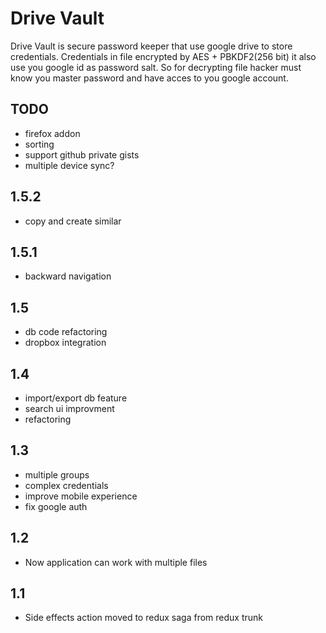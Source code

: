 # Drive Vault

Drive Vault is secure password keeper that use google drive to store credentials.
Credentials in file encrypted by AES + PBKDF2(256 bit) it also use you google id as password salt.
So for decrypting file hacker must know you master password and have acces to you google account.

## TODO

* firefox addon
* sorting
* support github private gists
* multiple device sync?

## 1.5.2
* copy and create similar

## 1.5.1
* backward navigation

## 1.5
* db code refactoring
* dropbox integration

## 1.4
* import/export db feature
* search ui improvment
* refactoring

## 1.3
* multiple groups
* complex credentials
* improve mobile experience
* fix google auth

## 1.2

* Now application can work with multiple files

## 1.1

* Side effects action moved to redux saga from redux trunk
